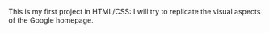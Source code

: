 This is my first project in HTML/CSS: I will try to replicate the visual aspects of the Google homepage. 